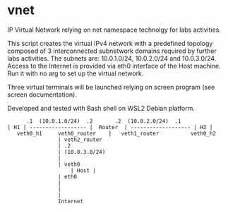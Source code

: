 # vnet
<p>IP Virtual Network relying on net namespace technolgy for labs activities. </p>

<p>This script creates the virtual IPv4 network with a predefined topology composed of 3 interconnected subnetwork 
domains required by further labs activities. The subnets are: 10.0.1.0/24, 10.0.2.0/24 and 10.0.3.0/24. 
Access to the Internet is provided via eth0 interface of the Host machine. </br>
Run it with no arg to set up the virtual network.  </p>

<p>Three virtual terminals will be launched relying on screen program (see screen documentation). </p>

<p>Developed and tested with Bash shell on WSL2 Debian platform. </p>



	      .1  (10.0.1.0/24)  .2	      .2  (10.0.2.0/24)  .1
	| H1 | ------------------ |  Router  | ------------------- | H2 |
	   veth0_h1     veth0_router	|   veth1_router          veth0_h2
					| veth2_router
					| .2
					| (10.0.3.0/24)
					|
					| veth0
			     	    | Host |
					| eth0
					|
					|
					|
				    Internet
